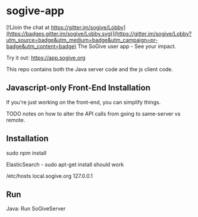 # sogive-app

[![Join the chat at https://gitter.im/sogive/Lobby](https://badges.gitter.im/sogive/Lobby.svg)](https://gitter.im/sogive/Lobby?utm_source=badge&utm_medium=badge&utm_campaign=pr-badge&utm_content=badge)
The SoGive user app - See your impact.

Try it out: <https://app.sogive.org>

This repo contains both the Java server code and the js client code.

## Javascript-only Front-End Installation

If you're just working on the front-end, you can simplify things.

TODO notes on how to alter the API calls from going to same-server vs remote.


## Installation

sudo npm install

ElasticSearch - sudo apt-get install should work

/etc/hosts
local.sogive.org 127.0.0.1

## Run

Java: Run SoGiveServer